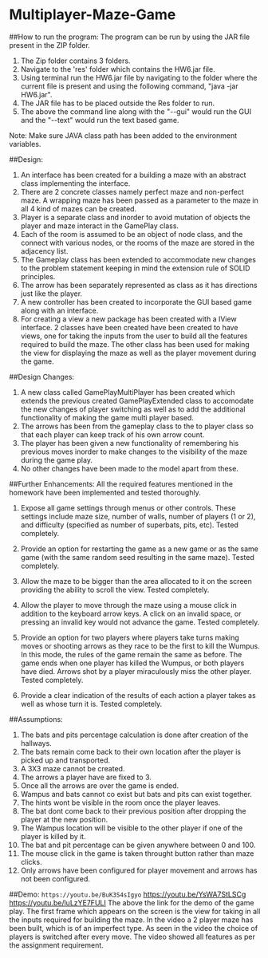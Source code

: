 # Multiplayer-Maze-Game
##How to run the program:
The program can be run by using the JAR file present in the ZIP folder.
1. The Zip folder contains 3 folders. 
2. Navigate to the 'res' folder which contains the HW6.jar file.
3. Using terminal run the HW6.jar file by navigating to the folder where the current file is present
 and using the following command, "java -jar HW6.jar".
4. The JAR file has to be placed outside the Res folder to run.
5. The above the command line along with the "--gui" would run the GUI and the "--text" would run
the text based game.

Note: Make sure JAVA class path has been added to the environment variables.

##Design:
1. An interface has been created for a building a maze with an abstract class implementing the 
interface.
2. There are 2 concrete classes namely perfect maze and non-perfect maze. A wrapping maze has been
 passed as a parameter to the maze in all 4 kind of mazes can be created.
3. Player is a separate class and inorder to avoid mutation of objects the player and maze interact 
in the GamePlay class. 
4. Each of the room is assumed to be an object of node class, and the connect with various nodes, 
or the rooms of the maze are stored in the adjacency list.
5. The Gameplay class has been extended to accommodate new changes to the problem statement keeping
in mind the extension rule of SOLID principles.
6. The arrow has been separately represented as class as it has directions just like the player.
8. A new controller has been created to incorporate the GUI based game along with an interface.
9. For creating a view a new package has been created with a IView interface. 2 classes have been 
created have been created to have views, one for taking the inputs from the user to build all the
features required to build the maze. The other class has been used for making the view for displaying 
the maze as well as the player movement during the game.


##Design Changes:
1. A new class called GamePlayMultiPlayer has been created which extends the previous created 
GamePlayExtended class to accomodate the new changes of player switching as well as to add the 
additional functionality of making the game multi player based.
2. The arrows has been from the gameplay class to the to player class so that each player can 
keep track of his own arrow count.
3. The player has been given a new functionality of remembering his previous moves inorder to
make changes to the visibility of the maze during the game play.
7. No other changes have been made to the model apart from these. 

##Further Enhancements:
All the required features mentioned in the homework have been implemented and tested thoroughly.

1. Expose all game settings through menus or other controls. These settings include maze size,
 number of walls, number of players (1 or 2), and difficulty (specified as number of superbats, 
 pits, etc). Tested completely.

2. Provide an option for restarting the game as a new game or as the same game (with the same random
 seed resulting in the same maze). Tested completely.

3. Allow the maze to be bigger than the area allocated to it on the screen providing the ability to 
scroll the view. Tested completely.

4. Allow the player to move through the maze using a mouse click in addition to the keyboard arrow 
keys. A click on an invalid space, or pressing an invalid key would not advance the game.
Tested completely.

5. Provide an option for two players where players take turns making moves or shooting arrows as 
they race to be the first to kill the Wumpus. In this mode, the rules of the game remain the same
 as before. The game ends when one player has killed the Wumpus, or both players have died. 
 Arrows shot by a player miraculously miss the other player. 
 Tested completely.

6. Provide a clear indication of the results of each action a player takes as well as whose turn it
 is.
 Tested completely.

##Assumptions:
1. The bats and pits percentage calculation is done after creation of the hallways.
2. The bats remain come back to their own location after the player is picked up and transported.
3. A 3X3 maze cannot be created.
4. The arrows a player have are fixed to 3.
5. Once all the arrows are over the game is ended.
6. Wampus and bats cannot co exist but bats and pits can exist together.
7. The hints wont be visible in the room once the player leaves.
8. The bat dont come back to their previous position after dropping the player at the new position.
9. The Wampus location will be visible to the other player if one of the player is killed by it.
10. The bat and pit percentage can be given anywhere between 0 and 100. 
11. The mouse click in the game is taken throught button rather than maze clicks. 
12. Only arrows have been configured for player movement and arrows has not been configured.

##Demo:
`https://youtu.be/BuK3S4sIgyo`
https://youtu.be/YsWA7StLSCg
https://youtu.be/luLzYE7FULI
The above the link for the demo of the game play. The first frame which appears on the screen is the view 
for taking in all the inputs required for building the maze. In the video a 2 player maze has been built,
which is of an imperfect type.
As seen in the video the choice of players is switched after every move. The video showed all features 
as per the assignment requirement.
